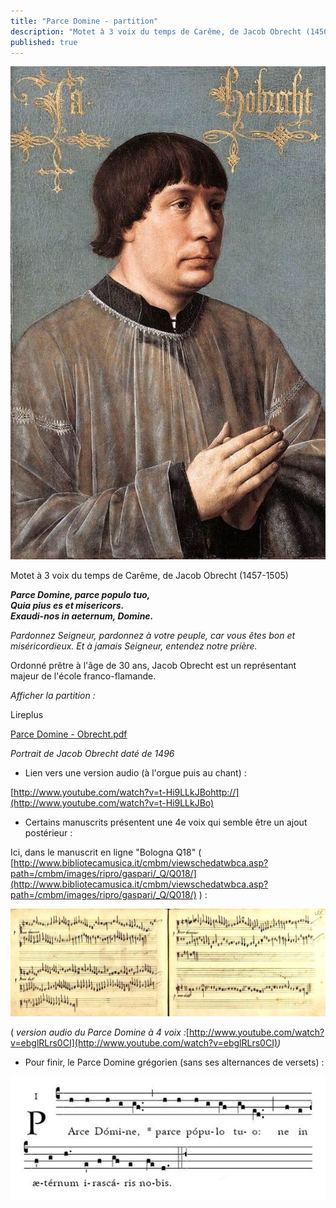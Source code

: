 ```yaml
---
title: "Parce Domine - partition"
description: "Motet à 3 voix du temps de Carême, de Jacob Obrecht (1450-1505) Parce Domine, parce populo tuo, Quia pius es et misericors. Exaudi-nos in aeternum, Domine. Pardonnez Seigneur, pardonnez à votre peuple, car vous êtes bon et miséricordieux. Et à jamais..."
published: true
---
```


![](/images/2014-03-18-jacob-obrecht.jpg)

Motet à 3 voix du temps de Carême, de Jacob Obrecht (1457-1505)

***Parce Domine, parce populo tuo,***  
***Quia pius es et misericors.***  
***Exaudi-nos in aeternum, Domine.***

*Pardonnez Seigneur, pardonnez à votre peuple, car vous êtes bon et miséricordieux. Et à jamais Seigneur, entendez notre prière.*

Ordonné prêtre à l'âge de 30 ans, Jacob Obrecht est un représentant majeur de l'école franco-flamande.

*Afficher la partition :*

Lireplus

[Parce Domine - Obrecht.pdf](/pdf/parce-domine-obrecht.pdf)



*Portrait de Jacob Obrecht daté de 1496*

- Lien vers une version audio (à l'orgue puis au chant) :

[http://www.youtube.com/watch?v=t-Hi9LLkJBohttp://](http://www.youtube.com/watch?v=t-Hi9LLkJBo)

- Certains manuscrits présentent une 4e voix qui semble être un ajout postérieur :

Ici, dans le manuscrit en ligne "Bologna Q18" ( [http://www.bibliotecamusica.it/cmbm/viewschedatwbca.asp?path=/cmbm/images/ripro/gaspari/_Q/Q018/](http://www.bibliotecamusica.it/cmbm/viewschedatwbca.asp?path=/cmbm/images/ripro/gaspari/_Q/Q018/) ) :

<img src="/images/2014-03-18-parce-obrecht.jpg" alt="Parce Domine, ms Bologna Q18" class="popup-image">

( *version audio du Parce Domine à 4 voix :*[http://www.youtube.com/watch?v=ebglRLrs0CI](http://www.youtube.com/watch?v=ebglRLrs0CI)*)*

- Pour finir, le Parce Domine grégorien (sans ses alternances de versets) :

<img src="/images/2014-03-18-parce-domine-chant.jpg" alt="Parce Domine grégorien" class="popup-image">